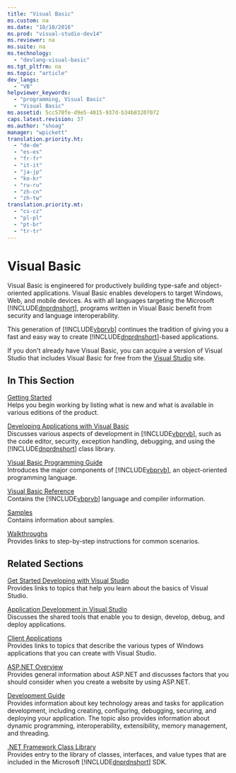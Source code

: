 ```yaml
---
title: "Visual Basic"
ms.custom: na
ms.date: "10/10/2016"
ms.prod: "visual-studio-dev14"
ms.reviewer: na
ms.suite: na
ms.technology: 
  - "devlang-visual-basic"
ms.tgt_pltfrm: na
ms.topic: "article"
dev_langs: 
  - "VB"
helpviewer_keywords: 
  - "programming, Visual Basic"
  - "Visual Basic"
ms.assetid: 5cc578fe-d9e5-4015-937d-b34b83207072
caps.latest.revision: 37
ms.author: "shoag"
manager: "wpickett"
translation.priority.ht: 
  - "de-de"
  - "es-es"
  - "fr-fr"
  - "it-it"
  - "ja-jp"
  - "ko-kr"
  - "ru-ru"
  - "zh-cn"
  - "zh-tw"
translation.priority.mt: 
  - "cs-cz"
  - "pl-pl"
  - "pt-br"
  - "tr-tr"
---
```

# Visual Basic
Visual Basic is engineered for productively building type-safe and object-oriented applications. Visual Basic enables developers to target Windows, Web, and mobile devices. As with all languages targeting the Microsoft [!INCLUDE[dnprdnshort](../VS_visualbasic/includes/dnprdnshort_md.md)], programs written in Visual Basic benefit from security and language interoperability.  
  
 This generation of [!INCLUDE[vbprvb](../VS_visualbasic/includes/vbprvb_md.md)] continues the tradition of giving you a fast and easy way to create [!INCLUDE[dnprdnshort](../VS_visualbasic/includes/dnprdnshort_md.md)]-based applications.  
  
 If you don't already have Visual Basic, you can acquire a version of Visual Studio that includes Visual Basic for free from the [Visual Studio](https://www.visualstudio.com/products/free-developer-offers-vs) site.  
  
## In This Section  
 [Getting Started](../VS_visualbasic/getting-started-with-visual-basic.md)  
 Helps you begin working by listing what is new and what is available in various editions of the product.  
  
 [Developing Applications with Visual Basic](../VS_visualbasic/developing-applications-with-visual-basic.md)  
 Discusses various aspects of development in [!INCLUDE[vbprvb](../VS_visualbasic/includes/vbprvb_md.md)], such as the code editor, security, exception handling, debugging, and using the [!INCLUDE[dnprdnshort](../VS_visualbasic/includes/dnprdnshort_md.md)] class library.  
  
 [Visual Basic Programming Guide](../VS_visualbasic/visual-basic-programming-guide.md)  
 Introduces the major components of [!INCLUDE[vbprvb](../VS_visualbasic/includes/vbprvb_md.md)], an object-oriented programming language.  
  
 [Visual Basic Reference](../VS_visualbasic/reference--visual-basic-.md)  
 Contains the [!INCLUDE[vbprvb](../VS_visualbasic/includes/vbprvb_md.md)] language and compiler information.  
  
 [Samples](../VS_visualbasic/visual-basic-sample-applications.md)  
 Contains information about samples.  
  
 [Walkthroughs](../VS_visualbasic/visual-basic-language-walkthroughs.md)  
 Provides links to step-by-step instructions for common scenarios.  
  
## Related Sections  
 [Get Started Developing with Visual Studio](../Topic/Get%20Started%20Developing%20with%20Visual%20Studio.md)  
 Provides links to topics that help you learn about the basics of Visual Studio.  
  
 [Application Development in Visual Studio](assetId:///97490c1b-a247-41fb-8f2c-bc4c201eff68)  
 Discusses the shared tools that enable you to design, develop, debug, and deploy applications.  
  
 [Client Applications](../Topic/Developing%20Client%20Applications%20with%20the%20.NET%20Framework.md)  
 Provides links to topics that describe the various types of Windows applications that you can create with Visual Studio.  
  
 [ASP.NET Overview](../Topic/ASP.NET%20Overview.md)  
 Provides general information about ASP.NET and discusses factors that you should consider when you create a website by using ASP.NET.  
  
 [Development Guide](../Topic/.NET%20Framework%20Development%20Guide.md)  
 Provides information about key technology areas and tasks for application development, including creating, configuring, debugging, securing, and deploying your application. The topic also provides information about dynamic programming, interoperability, extensibility, memory management, and threading.  
  
 [.NET Framework Class Library](http://go.microsoft.com/fwlink/?LinkID=227195)  
 Provides entry to the library of classes, interfaces, and value types that are included in the Microsoft [!INCLUDE[dnprdnshort](../VS_visualbasic/includes/dnprdnshort_md.md)] SDK.